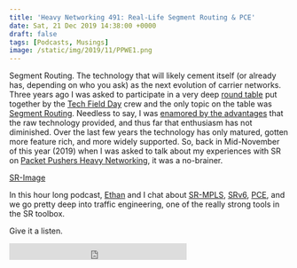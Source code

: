 ```yaml
---
title: 'Heavy Networking 491: Real-Life Segment Routing & PCE'
date: Sat, 21 Dec 2019 14:38:00 +0000
draft: false
tags: [Podcasts, Musings]
image: /static/img/2019/11/PPWE1.png
---
```


Segment Routing. The technology that will likely cement itself (or already has, depending on who you ask) as the next evolution of carrier networks. Three years ago I was asked to participate in a very deep [round table](http://techfieldday.com/event/srr1/) put together by the [Tech Field Day](https://techfieldday.com/) crew and the only topic on the table was [Segment Routing](https://www.segment-routing.net). Needless to say, I was [enamored by the advantages](https://www.forwardingplane.net/post/care-segment-routing/) that the raw technology provided, and thus far that enthusiasm has not diminished. Over the last few years the technology has only matured, gotten more feature rich, and more widely supported. So, back in Mid-November of this year (2019) when I was asked to talk about my experiences with SR on [Packet Pushers Heavy Networking](https://packetpushers.net/podcast/heavy-networking-491-real-life-segment-routing-pce/), it was a no-brainer.

[SR-Image](https://www.segment-routing.net/images/home/end2end.png)

In this hour long podcast, [Ethan](https://ethancbanks.com/about/) and I chat about [SR-MPLS](https://www.segment-routing.net/tutorials/2016-09-27-segment-routing-mpls-data-plane/), [SRv6](https://www.segment-routing.net/tutorials/2017-12-05-srv6-introduction/), [PCE](https://packetpushers.net/pce-pcep-overview/), and we go pretty deep into traffic engineering, one of the really strong tools in the SR toolbox.

Give it a listen.


<iframe width="320" height="30" src="https://packetpushers.net/?powerpress_embed=46786-podcast&amp;powerpress_player=mediaelement-audio" frameborder="0" scrolling="no"></iframe>
